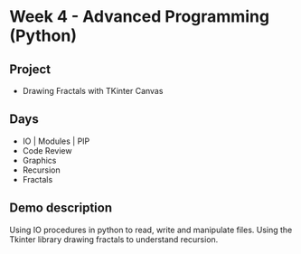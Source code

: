 # Week 4 - Advanced Programming (Python)

## Project
- Drawing Fractals with TKinter Canvas

## Days
- IO | Modules | PIP
- Code Review
- Graphics
- Recursion
- Fractals

## Demo description
Using IO procedures in python to read, write and manipulate files. Using the Tkinter library drawing fractals to understand recursion.
